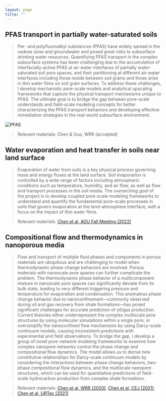 ```yaml
---
layout: page
title: ""
---
```

## PFAS transport in partially water-saturated soils
> Per- and polyfluoroalkyl substances (PFAS) have widely spread in the vadose zone and groundwater and posed great risks to subsurface drinking water resources. Quantifying PFAS transport in the complex subsurface systems has been challenging due to the accumulation of interfacially-active PFAS at air-water interfaces of partially water-saturated soil pore spaces, and their partitioning at different air-water interfaces including those reside between soil grains and those arise in thin water films on soil grain surfaces. To address these challenges, I develop mechanistic pore-scale models and analytical upscaling frameworks that capture the physical transport mechanisms unique to PFAS. The ultimate goal is to bridge the gap between pore-scale understands and field-scale modeling concepts for better characterizing the PFAS transport behaviors and developing effective remediation strategies in the real-world subsurface environment.

![PFAS](pfas-github.gif)

> Relevant materials: Chen & Guo, WRR (accepted)

## Water evaporation and heat transfer in soils near land surface
> Evaporation of water from soils is a key physical process governing mass and energy fluxes at the land surface. Soil evaporation is controlled by a wide range of factors including atmospheric conditions such as temperature, humidity, and air flow, as well as flow and transport processes in the soil media. The *overarching goal* of the project is to develop coupled pore-scale modeling frameworks to understand and quantify the fundamental pore-scale processes in soils that govern evaporation at the land-atmosphere interface, with a focus on the impact of thin water films.

> Relevant materials: [Chen et al, AGU Fall Meeting (2022)](https://ui.adsabs.harvard.edu/abs/2022AGUFM.H53G..06C/abstract)

## Compositional flow and thermodynamics in nanoporous media
> Flow and transport of multiple fluid phases and components in porous materials are ubiquitous and are challenging to model when thermodynamic phase change behaviors are involved. Porous materials with nanoscale pore spaces can further complicate the problem. The thermodynamic phase behavior of a multicomponent mixture in nanoscale pore spaces can significantly deviate from its bulk state, leading to very different triggering pressure and temperature for evaporation and condensation. This anomalous phase change behavior due to nanoconfinement—commonly observed during oil and gas recovery from shale formations—has posed significant challenges for accurate prediction of oil/gas production. Current theories either underrepresent the complex multiscale pore structures by using molecular simulations within a single pore, or oversimplify the nanoconfined flow mechanisms by using Darcy-scale continuum models, causing inconsistent predictions with experimental and field observations. To bridge the gap, I develop a group of novel pore-network modeling frameworks to examine how complex nanopore networks control the phase change and compositional flow dynamics. The model allows us to derive new constitutive relationships for Darcy-scale continuum models by considering the interactions between phase change behaviors, two-phase compositional flow dynamics, and the multiscale nanopore structures, which can be used for quantitative predictions of field-scale hydrocarbon production from complex shale formations.

> Relevant materials: [Chen et al, WRR (2020)](https://agupubs.onlinelibrary.wiley.com/doi/abs/10.1029/2020WR028510); [Chen et al, CEJ (2021)](https://www.sciencedirect.com/science/article/abs/pii/S1385894721007981); [Chen et al, URTec (2021)](https://onepetro.org/URTECONF/proceedings-abstract/21URTC/1-21URTC/465245)
